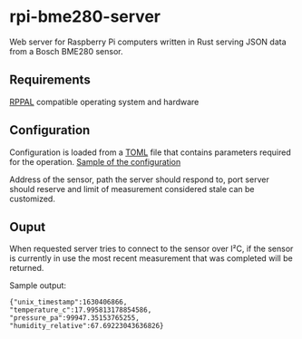 # rpi-bme280-server
Web server for Raspberry Pi computers written in Rust serving JSON data from a Bosch BME280 sensor.

## Requirements
[RPPAL](https://docs.golemparts.com/rppal/) compatible operating system and hardware

## Configuration
Configuration is loaded from a [TOML](https://toml.io/) file that contains parameters
required for the operation. [Sample of the configuration](samples/config.toml)

Address of the sensor, path the server should respond to, port server should 
reserve and limit of measurement considered stale can be customized.

## Ouput
When requested server tries to connect to the sensor over I²C, if the sensor is 
currently in use the most recent measurement that was completed will be returned.

Sample output:

```
{"unix_timestamp":1630406866,
"temperature_c":17.995813178854586,
"pressure_pa":99947.35153765255,
"humidity_relative":67.69223043636826}
```


